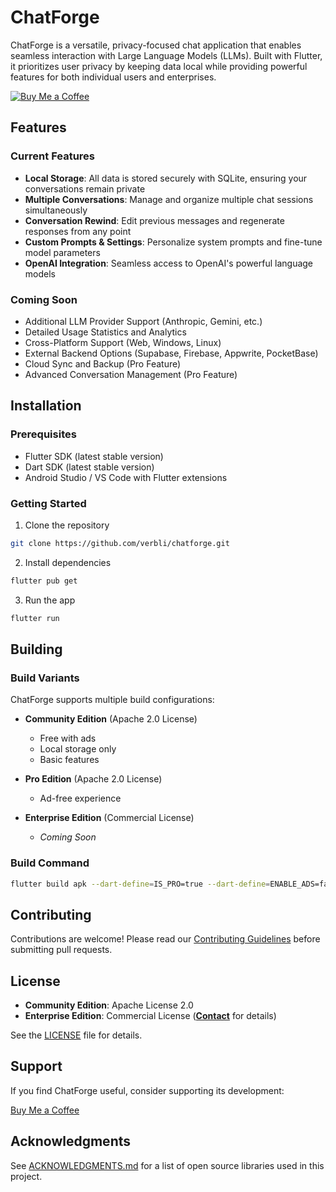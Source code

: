 # ChatForge

ChatForge is a versatile, privacy-focused chat application that enables seamless interaction with Large Language Models (LLMs). Built with Flutter, it prioritizes user privacy by keeping data local while providing powerful features for both individual users and enterprises.

[![Buy Me a Coffee](https://img.shields.io/badge/Buy%20Me%20a%20Coffee-Support-orange.svg)](https://buymeacoffee.com/eshipman)

## Features

### Current Features
- **Local Storage**: All data is stored securely with SQLite, ensuring your conversations remain private
- **Multiple Conversations**: Manage and organize multiple chat sessions simultaneously
- **Conversation Rewind**: Edit previous messages and regenerate responses from any point
- **Custom Prompts & Settings**: Personalize system prompts and fine-tune model parameters
- **OpenAI Integration**: Seamless access to OpenAI's powerful language models

### Coming Soon
- Additional LLM Provider Support (Anthropic, Gemini, etc.)
- Detailed Usage Statistics and Analytics
- Cross-Platform Support (Web, Windows, Linux)
- External Backend Options (Supabase, Firebase, Appwrite, PocketBase)
- Cloud Sync and Backup (Pro Feature)
- Advanced Conversation Management (Pro Feature)

## Installation

### Prerequisites
- Flutter SDK (latest stable version)
- Dart SDK (latest stable version)
- Android Studio / VS Code with Flutter extensions

### Getting Started
1. Clone the repository
```bash
git clone https://github.com/verbli/chatforge.git
```

2. Install dependencies
```bash
flutter pub get
```

3. Run the app
```bash
flutter run
```

## Building

### Build Variants
ChatForge supports multiple build configurations:

- **Community Edition** (Apache 2.0 License)
    - Free with ads
    - Local storage only
    - Basic features

- **Pro Edition** (Apache 2.0 License)
    - Ad-free experience

- **Enterprise Edition** (Commercial License)
    - _Coming Soon_

### Build Command
```bash
flutter build apk --dart-define=IS_PRO=true --dart-define=ENABLE_ADS=false
```

## Contributing
Contributions are welcome! Please read our [Contributing Guidelines](CONTRIBUTING.md) before submitting pull requests.

## License
- **Community Edition**: Apache License 2.0
- **Enterprise Edition**: Commercial License (**[Contact](mailto:info@verbli.org)** for details)

See the [LICENSE](LICENSE.md) file for details.

## Support
If you find ChatForge useful, consider supporting its development:

[Buy Me a Coffee](https://buymeacoffee.com/eshipman)

## Acknowledgments
See [ACKNOWLEDGMENTS.md](ACKNOWLEDGMENTS.md) for a list of open source libraries used in this project.
